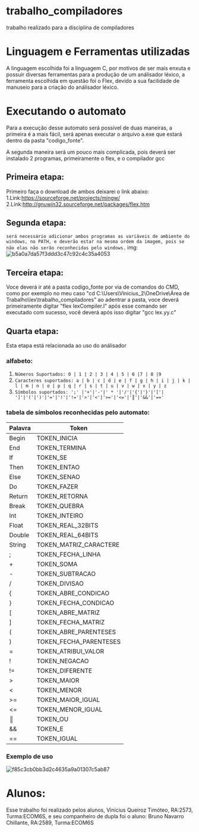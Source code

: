 # trabalho_compiladores
 trabalho realizado para a disciplina de compiladores
 
# Linguagem e Ferramentas utilizadas
 A linguagem escolhida foi a linguagem C, por motivos
 de ser mais enxuta e possuir diversas ferramentas 
 para a produção de um análisador léxico, a ferramenta
 escolhida em questão foi o Flex, devido a sua facilidade
 de manuseio para a criação do análisador léxico.
# Executando o automato
  Para a execução desse automato será possível de duas maneiras, a primeira é a mais fácil,
  será apenas executar o arquivo a.exe que estará dentro da pasta "codigo_fonte".
  
  A segunda maneira será um pouco mais complicada, pois deverá ser instalado 2 programas, primeiramente o flex, e o compilador gcc
  
## Primeira etapa:
  Primeiro faça o download de ambos deixarei o link abaixo:
  1.Link:https://sourceforge.net/projects/mingw/
  2.Link:http://gnuwin32.sourceforge.net/packages/flex.htm
## Segunda etapa:
```será necessário adicionar ambos programas as variáveis de ambiente do windows, no PATH, e deverão estar na mesma ordem da imagem, pois se não elas não serão reconhecidas pelo windows.```
img:![b5a0a7da57f3ddd3c47c92c4c35a4053](https://user-images.githubusercontent.com/44319115/94371040-d6f8fb00-00c9-11eb-971e-215c91175017.png)
## Terceira etapa:
  Voce deverá ir até a pasta codigo_fonte por via de comandos do CMD, como por exemplo no meu caso "cd   C:\Users\Vinicius_2\OneDrive\Área de Trabalho\lex\trabalho_compiladores" ao adentrar a pasta, voce deverá primeiramente digitar
"flex lexCompiler.l" após esse comando ser executado com sucesso, você deverá após isso digitar "gcc lex.yy.c"

## Quarta etapa:
  Esta etapa está relacionada ao uso do análisador
  ### alfabeto:
 1. ```Números Suportados: 0 | 1 | 2 | 3 | 4 | 5 | 6 |7 | 8 |9```
 2. ```Caracteres suportados: a | b | c | d | e | f | g | h | i | j | k | l | m | n | o | p | q | r | s | t | u | v | w | x | y | z```
 3. ```Símbolos suportados: ';' |'+'|'-'|' * '|'/'|'{'|'}'|'['| ']'|'('|')'|'='|'!'|'!='|'>'|'<'|'>='|'<='|'║'|'&&'|'=='```
  
  ### tabela de símbolos reconhecidas pelo automato:
  |Palavra | Token |
  |--------|-------|
  | Begin  | TOKEN_INICIA| 
  | End    | TOKEN_TERMINA|
  | If     | TOKEN_SE|
  | Then   | TOKEN_ENTAO|
  | Else   | TOKEN_SENAO|
  | Do     | TOKEN_FAZER|
  | Return | TOKEN_RETORNA|
  | Break  | TOKEN_QUEBRA|
  | Int    | TOKEN_INTEIRO|
  | Float  | TOKEN_REAL_32BITS|
  | Double | TOKEN_REAL_64BITS|
  | String | TOKEN_MATRIZ_CARACTERE|
  | ;      | TOKEN_FECHA_LINHA|
  | +      | TOKEN_SOMA|
  | -      | TOKEN_SUBTRACAO|
  | /      | TOKEN_DIVISAO|
  | {      | TOKEN_ABRE_CONDICAO|
  | }      | TOKEN_FECHA_CONDICAO|
  | [      | TOKEN_ABRE_MATRIZ|
  | ]      | TOKEN_FECHA_MATRIZ|
  | (      | TOKEN_ABRE_PARENTESES|
  | )      | TOKEN_FECHA_PARENTESES|
  | =      | TOKEN_ATRIBUI_VALOR|
  | !      | TOKEN_NEGACAO|
  | !=     | TOKEN_DIFERENTE|
  | >      | TOKEN_MAIOR|
  | <      | TOKEN_MENOR|
  | >=     | TOKEN_MAIOR_IGUAL|
  | <=     | TOKEN_MENOR_IGUAL|
  | ║    | TOKEN_OU         |
  | &&     | TOKEN_E |
  | ==     | TOKEN_IGUAL|
  
  ### Exemplo de uso
  ![f85c3cb0bb3d2c4635a9a01307c5ab87](https://user-images.githubusercontent.com/44319115/94372888-ca7b9f00-00d7-11eb-85ba-3d42f7fdf2a5.png)

 
 # Alunos:
 Esse trabalho foi realizado pelos alunos, Vinícius Queiroz Timóteo, RA:2573, Turma:ECOM6S, e seu companheiro de dupla foi o aluno: Bruno Navarro Chillante, RA:2589, Turma:ECOM6S
  

  

  
